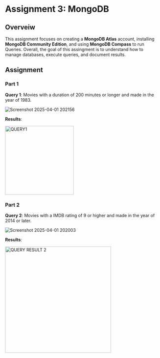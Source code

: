 # Assignment 3: MongoDB 

## Overveiw
This assignment focuses on creating a **MongoDB Atlas** account, installing **MongoDB Community Edition**, and using **MongoDB Compass** to run Queries. Overall, the goal of this assingment is to understand how to manage databases, execute queries, and document results.

## Assignment

### Part 1
**Query 1**: Movies with a duration of 200 minutes or longer and made in the year of 1983. 

![Screenshot 2025-04-01 202156](https://github.com/user-attachments/assets/6ff607bb-d373-4350-ab41-ff7c2030933a)

**Results**:

<img width="224" alt="QUERY1" src="https://github.com/user-attachments/assets/7e3fd816-b807-4e8c-af88-c9cc470dd43c" />

### Part 2
**Query 2**: Movies with a IMDB rating of 9 or higher and made in the year of 2014 or later. 

![Screenshot 2025-04-01 202003](https://github.com/user-attachments/assets/ef1c1e88-9fb5-4d85-a83e-5fb1f3bee4fb)
 
**Results**:

<img width="346" alt="QUERY RESULT 2" src="https://github.com/user-attachments/assets/f2e52ff0-950a-4d73-82cb-253094f050f9" />
